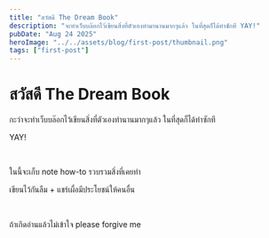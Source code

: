 ```yaml
---
title: "สวัสดี The Dream Book"
description: "จะทำเว็บบล๊อกไว้เขียนสิ่งที่ตัวเองทำมานานมากๆแล้ว ในที่สุดก็ได้ทำซักที YAY!"
pubDate: "Aug 24 2025"
heroImage: "../../assets/blog/first-post/thumbnail.png"
tags: ["first-post"]
---
```


# สวัสดี The Dream Book

กะว่าจะทำเว็บบล๊อกไว้เขียนสิ่งที่ตัวเองทำนานมากๆแล้ว
ในที่สุดก็ได้ทำซักที

YAY!

<br/>

ในนี้จะเก็บ note how-to รวบรวมสิ่งที่เคยทำ

เขียนไว้กันลืม + แชร์เผื่อมีประโยชน์ให้คนอื่น

<br/>

ถ้าเกิดอ่านแล้วไม่เข้าใจ please forgive me
